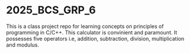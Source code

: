 # 2025_BCS_GRP_6
This is a class project repo for learning concepts on principles of programming in C/C++.
This calculator is convinient and paramount.
It possesses five operators i.e, addition, subtraction, division, multiplication and modulus. 
